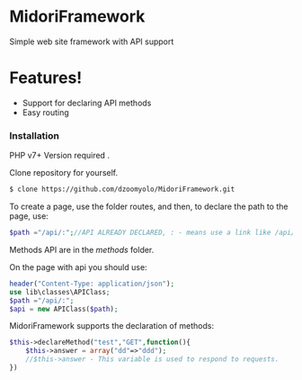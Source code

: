 # MidoriFramework


Simple web site framework with API support
# Features!

  - Support for declaring API methods
  - Easy routing


### Installation

PHP v7+ Version required .

Clone repository for yourself.

```sh
$ clone https://github.com/dzoomyolo/MidoriFramework.git
```

To create a page, use the folder routes,
and then, to declare the path to the page, use:
```php
$path ="/api/:";//API ALREADY DECLARED, : - means use a link like /api/foo/bar
```
Methods API are in the *methods* folder.

On the page with api you should use:
```php
header("Content-Type: application/json");
use lib\classes\APIClass;
$path ="/api/:";
$api = new APIClass($path);
```

MidoriFramework supports the declaration of methods:
```php
$this->declareMethod("test","GET",function(){
    $this->answer = array("dd"=>"ddd");
    //$this->answer - This variable is used to respond to requests.
})
```



